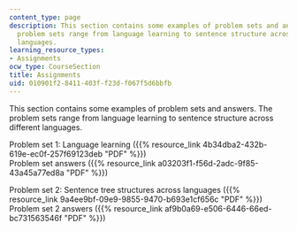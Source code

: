 ```yaml
---
content_type: page
description: This section contains some examples of problem sets and answers. The
  problem sets range from language learning to sentence structure across different
  languages.
learning_resource_types:
- Assignments
ocw_type: CourseSection
title: Assignments
uid: 010901f2-8411-403f-f23d-f067f5d6bbfb
---
```


This section contains some examples of problem sets and answers. The problem sets range from language learning to sentence structure across different languages.

Problem set 1: Language learning ({{% resource_link 4b34dba2-432b-619e-ec0f-257f69123deb "PDF" %}})  
Problem set answers ({{% resource_link a03203f1-f56d-2adc-9f85-43a45a77ed8a "PDF" %}})

Problem set 2: Sentence tree structures across languages ({{% resource_link 9a4ee9bf-09e9-9855-9470-b693e1cf656c "PDF" %}})  
Problem set 2 answers ({{% resource_link af9b0a69-e506-6446-66ed-bc731563546f "PDF" %}})